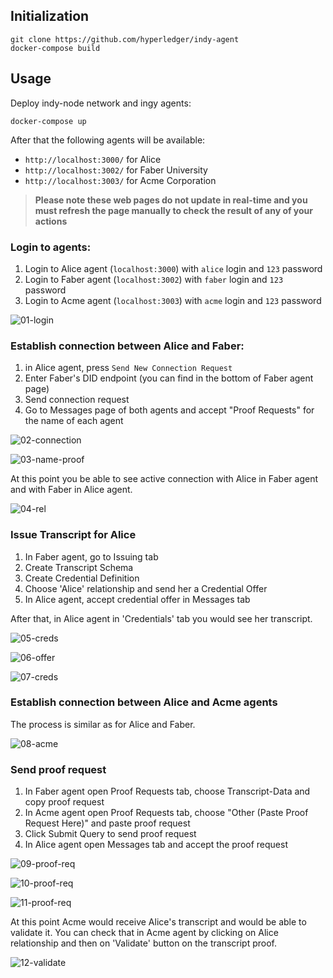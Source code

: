 ## Initialization 

```
git clone https://github.com/hyperledger/indy-agent
docker-compose build
```

## Usage

Deploy indy-node network and ingy agents:

```
docker-compose up
```

After that the following agents will be available:

* `http://localhost:3000/` for Alice
* `http://localhost:3002/` for Faber University
* `http://localhost:3003/` for Acme Corporation

> **Please note these web pages do not update in real-time and you must refresh the page manually to check the result of any of your actions**

### Login to agents:

1. Login to Alice agent (`localhost:3000`) with `alice` login and `123` password
2. Login to Faber agent (`localhost:3002`) with `faber` login and `123` password
3. Login to Acme agent (`localhost:3003`) with `acme` login and `123` password

![01-login](https://github.com/apspdfoknd/sovrin-demo/blob/master/images/01-login.png?raw=true)

### Establish connection between Alice and Faber:

1. in Alice agent, press `Send New Connection Request`
2. Enter Faber's DID endpoint (you can find in the bottom of Faber agent page)
3. Send connection request
4. Go to Messages page of both agents and accept "Proof Requests" for the name of each agent

![02-connection](https://github.com/apspdfoknd/sovrin-demo/blob/master/images/02-connection.png?raw=true)

![03-name-proof](https://github.com/apspdfoknd/sovrin-demo/blob/master/images/03-name-proof.png?raw=true)

At this point you be able to see active connection with Alice in Faber agent and with Faber in Alice agent.

![04-rel](https://github.com/apspdfoknd/sovrin-demo/blob/master/images/04-realationships.png?raw=true)

### Issue Transcript for Alice

1. In Faber agent, go to Issuing tab
2. Create Transcript Schema
3. Create Credential Definition
4. Choose 'Alice' relationship and send her a Credential Offer
5. In Alice agent, accept credential offer in Messages tab

After that, in Alice agent in 'Credentials' tab you would see her transcript.

![05-creds](https://github.com/apspdfoknd/sovrin-demo/blob/master/images/05-creds.png?raw=true)

![06-offer](https://github.com/apspdfoknd/sovrin-demo/blob/master/images/06-cred-offer.png?raw=true)

![07-creds](https://github.com/apspdfoknd/sovrin-demo/blob/master/images/07-creds.png?raw=true)

### Establish connection between Alice and Acme agents

The process is similar as for Alice and Faber.

![08-acme](https://github.com/apspdfoknd/sovrin-demo/blob/master/images/08-acme.png?raw=true)

### Send proof request

1. In Faber agent open Proof Requests tab, choose Transcript-Data and copy proof request
2. In Acme agent open Proof Requests tab, choose "Other (Paste Proof Request Here)" and paste proof request
3. Click Submit Query to send proof request
4. In Alice agent open Messages tab and accept the proof request

![09-proof-req](https://github.com/apspdfoknd/sovrin-demo/blob/master/images/09-proof-req-1.png?raw=true)

![10-proof-req](https://github.com/apspdfoknd/sovrin-demo/blob/master/images/09-proof-req-2.png?raw=true)

![11-proof-req](https://github.com/apspdfoknd/sovrin-demo/blob/master/images/09-proof-req-3.png?raw=true)

At this point Acme would receive Alice's transcript and would be able to validate it. You can check that in Acme agent by clicking on Alice relationship and then on 'Validate' button on the transcript proof.

![12-validate](https://github.com/apspdfoknd/sovrin-demo/blob/master/images/12-validate.png?raw=true)

